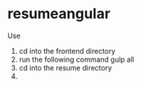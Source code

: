 # resumeangular

Use
  1) cd into the frontend directory
  2) run the following command
     gulp all
  3) cd into the resume directory
  4)

